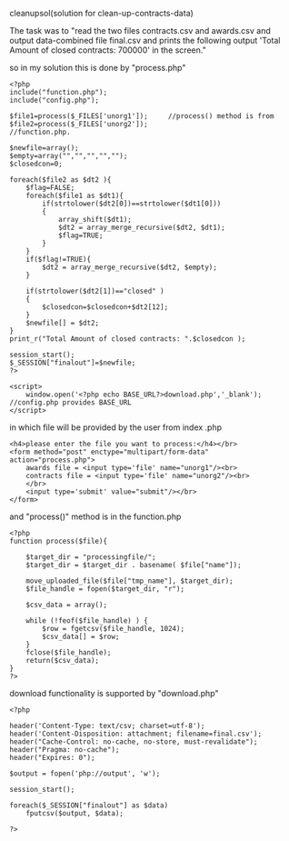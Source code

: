 cleanupsol(solution for clean-up-contracts-data)

The task was to "read the two files contracts.csv and awards.csv and output data-combined file final.csv and prints the following output 'Total Amount of closed contracts: 700000' in the screen."

so in my solution this is done by "process.php" 

	<?php
	include("function.php");
	include("config.php");
	
	$file1=process($_FILES['unorg1']);     //process() method is from
	$file2=process($_FILES['unorg2']);                               //function.php.
	
	$newfile=array();
	$empty=array("","","","","");
	$closedcon=0;
	
	foreach($file2 as $dt2 ){
	    $flag=FALSE;
	    foreach($file1 as $dt1){
	        if(strtolower($dt2[0])==strtolower($dt1[0]))
	        {
	            array_shift($dt1);
	            $dt2 = array_merge_recursive($dt2, $dt1);
	            $flag=TRUE;
	        }
	    }
	    if($flag!=TRUE){
	        $dt2 = array_merge_recursive($dt2, $empty);
	    }
	
	    if(strtolower($dt2[1])=="closed" )
	    {
	        $closedcon=$closedcon+$dt2[12];
	    }
	    $newfile[] = $dt2;
	}
	print_r("Total Amount of closed contracts: ".$closedcon );
	
	session_start();
	$_SESSION["finalout"]=$newfile;
	?>
	
	<script>
	    window.open('<?php echo BASE_URL?>download.php','_blank');  //config.php provides BASE_URL
	</script>

in which file will be provided by the user from index .php
	
	<h4>please enter the file you want to process:</h4></br>
	<form method="post" enctype="multipart/form-data" action="process.php">
	    awards file = <input type='file' name="unorg1"/><br>
	    contracts file = <input type='file' name="unorg2"/><br>
	    </br>
	    <input type='submit' value="submit"/></br>
	</form>
	
and "process()" method is in the function.php

	<?php
	function process($file){
	
	    $target_dir = "processingfile/";
	    $target_dir = $target_dir . basename( $file["name"]);
	
	    move_uploaded_file($file["tmp_name"], $target_dir);
	    $file_handle = fopen($target_dir, "r");
	
	    $csv_data = array();
	
	    while (!feof($file_handle) ) {
	        $row = fgetcsv($file_handle, 1024);
	        $csv_data[] = $row;
	    }
	    fclose($file_handle);
	    return($csv_data);
	}
	?>
	
download functionality is supported by "download.php"
	
	<?php
	
	header('Content-Type: text/csv; charset=utf-8');
	header('Content-Disposition: attachment; filename=final.csv');
	header("Cache-Control: no-cache, no-store, must-revalidate");
	header("Pragma: no-cache");
	header("Expires: 0");
	
	$output = fopen('php://output', 'w');
	
	session_start();
	
	foreach($_SESSION["finalout"] as $data)
	    fputcsv($output, $data);
	
	?>
	

